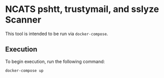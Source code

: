 # NCATS pshtt, trustymail, and sslyze Scanner #

This tool is intended to be run via `docker-compose`.

## Execution ##

To begin execution, run the following command:
```bash
docker-compose up
```
